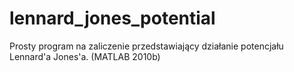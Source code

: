 lennard_jones_potential
=======================

Prosty program na zaliczenie przedstawiający działanie potencjału Lennard'a Jones'a. (MATLAB 2010b)